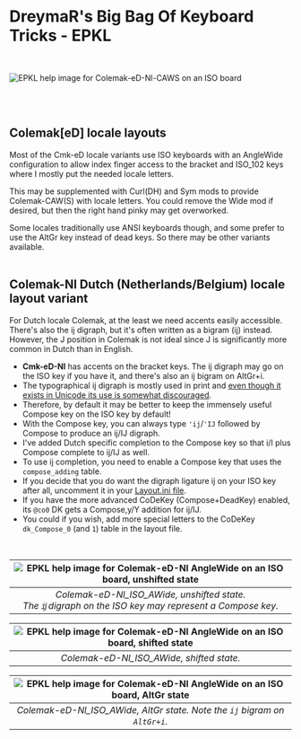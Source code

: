 DreymaR's Big Bag Of Keyboard Tricks - EPKL
===========================================
<br>

![EPKL help image for Colemak-eD-Nl-CAWS on an ISO board](./Cmk-eD-Nl_ISO-CAWS_s0_EPKL.png)

<br><br>

Colemak[eD] locale layouts
--------------------------
Most of the Cmk-eD locale variants use ISO keyboards with an AngleWide configuration to allow index finger access to the bracket and ISO_102 keys where I mostly put the needed locale letters.

This may be supplemented with Curl(DH) and Sym mods to provide Colemak-CAW(S) with locale letters. You could remove the Wide mod if desired, but then the right hand pinky may get overworked.

Some locales traditionally use ANSI keyboards though, and some prefer to use the AltGr key instead of dead keys. So there may be other variants available.
<br><br>

Colemak-Nl Dutch (Netherlands/Belgium) locale layout variant
------------------------------------------------------------
For Dutch locale Colemak, at the least we need accents easily accessible. There's also the ĳ digraph, but it's often written as a bigram (ij) instead. However, the J position in Colemak is not ideal since J is significantly more common in Dutch than in English.
- **Cmk-eD-Nl** has accents on the bracket keys. The ĳ digraph may go on the ISO key if you have it, and there's also an ij bigram on AltGr+i.
- The typographical ĳ digraph is mostly used in print and [even though it exists in Unicode its use is somewhat discouraged][WikiIJ].
- Therefore, by default it may be better to keep the immensely useful Compose key on the ISO key by default!
- With the Compose key, you can always type `'ij`/`'IJ` followed by Compose to produce an ĳ/Ĳ digraph.
- I've added Dutch specific completion to the Compose key so that i/I plus Compose complete to ij/IJ as well.
- To use ij completion, you need to enable a Compose key that uses the `compose_adding` table.
- If you decide that you do want the digraph ligature ĳ on your ISO key after all, uncomment it in your [Layout.ini file][LayIni].
- If you have the more advanced CoDeKey (Compose+DeadKey) enabled, its `@co0` DK gets a Compose,y/Y addition for ij/IJ.
- You could if you wish, add more special letters to the CoDeKey `dk_Compose_0` (and `1`) table in the layout file.
<br>

|![EPKL help image for Colemak-eD-Nl AngleWide on an ISO board, unshifted state](./Cmk-eD-Nl_ISO_AWide/state0.png)|
|   :---:   |
|_Colemak-eD-Nl_ISO_AWide, unshifted state. <br>The `ĳ` digraph on the ISO key may represent a Compose key._|

|![EPKL help image for Colemak-eD-Nl AngleWide on an ISO board, shifted state](./Cmk-eD-Nl_ISO_AWide/state1.png)|
|   :---:   |
|_Colemak-eD-Nl_ISO_AWide, shifted state._|

|![EPKL help image for Colemak-eD-Nl AngleWide on an ISO board, AltGr state](./Cmk-eD-Nl_ISO_AWide/state6.png)|
|   :---:   |
|_Colemak-eD-Nl_ISO_AWide, AltGr state. Note the `ij` bigram on `AltGr+i`._|


[WikiIJ]: https://en.wikipedia.org/wiki/IJ_(digraph)#Encoding (Wikipedia on encoding the IJ digraph)
[LayIni]: ./Cmk-eD-Nl_ISO_CurlAWideSym/Layout.ini#L62
